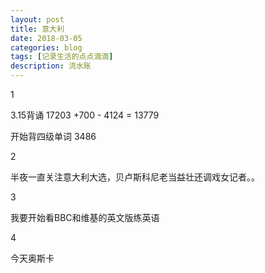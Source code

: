 ```yaml
---
layout: post
title: 意大利
date: 2018-03-05
categories: blog
tags: [记录生活的点点滴滴]
description: 流水账
---
```


1

3.15背诵 17203 +700 - 4124 = 13779

开始背四级单词 3486

2 

半夜一直关注意大利大选，贝卢斯科尼老当益壮还调戏女记者。。

3

我要开始看BBC和维基的英文版练英语

4

今天奥斯卡
















